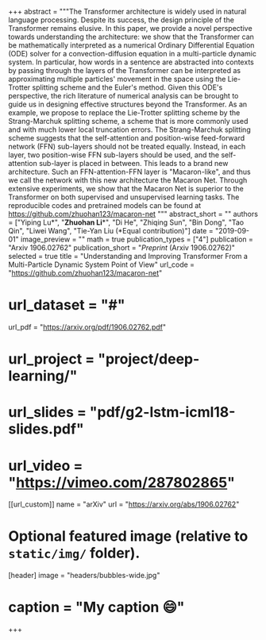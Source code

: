 +++
abstract = """The Transformer architecture is widely used in natural language processing. Despite its success, the design principle of the Transformer remains elusive. In this paper, we provide a novel perspective towards understanding the architecture: we show that the Transformer can be mathematically interpreted as a numerical Ordinary Differential Equation (ODE) solver for a convection-diffusion equation in a multi-particle dynamic system. In particular, how words in a sentence are abstracted into contexts by passing through the layers of the Transformer can be interpreted as approximating multiple particles' movement in the space using the Lie-Trotter splitting scheme and the Euler's method. Given this ODE's perspective, the rich literature of numerical analysis can be brought to guide us in designing effective structures beyond the Transformer. As an example, we propose to replace the Lie-Trotter splitting scheme by the Strang-Marchuk splitting scheme, a scheme that is more commonly used and with much lower local truncation errors. The Strang-Marchuk splitting scheme suggests that the self-attention and position-wise feed-forward network (FFN) sub-layers should not be treated equally. Instead, in each layer, two position-wise FFN sub-layers should be used, and the self-attention sub-layer is placed in between. This leads to a brand new architecture. Such an FFN-attention-FFN layer is "Macaron-like", and thus we call the network with this new architecture the Macaron Net. Through extensive experiments, we show that the Macaron Net is superior to the Transformer on both supervised and unsupervised learning tasks. The reproducible codes and pretrained models can be found at https://github.com/zhuohan123/macaron-net
"""
abstract_short = ""
authors = ["Yiping Lu*", "**Zhuohan Li***", "Di He", "Zhiqing Sun", "Bin Dong", "Tao Qin", "Liwei Wang", "Tie-Yan Liu (*Equal contribution)"]
date = "2019-09-01"
image_preview = ""
math = true
publication_types = ["4"]
publication = "Arxiv 1906.02762"
publication_short = "*Preprint* (Arxiv 1906.02762)"
selected = true
title = "Understanding and Improving Transformer From a Multi-Particle Dynamic System Point of View"
url_code = "https://github.com/zhuohan123/macaron-net"
# url_dataset = "#"
url_pdf = "https://arxiv.org/pdf/1906.02762.pdf"
# url_project = "project/deep-learning/"
# url_slides = "pdf/g2-lstm-icml18-slides.pdf"
# url_video = "https://vimeo.com/287802865"

[[url_custom]]
name = "arXiv"
url = "https://arxiv.org/abs/1906.02762"

# Optional featured image (relative to `static/img/` folder).
[header]
image = "headers/bubbles-wide.jpg"
# caption = "My caption :smile:"

+++
